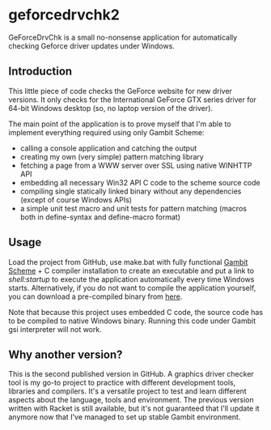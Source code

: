# geforcedrvchk2
GeForceDrvChk is a small no-nonsense application for automatically checking Geforce driver updates under Windows.

## Introduction
This little piece of code checks the GeForce website for new driver versions. It only checks for the International GeForce GTX series driver for 64-bit Windows desktop (so, no laptop version of the driver).

The main point of the application is to prove myself that I'm able to implement everything required using only Gambit Scheme:

- calling a console application and catching the output
- creating my own (very simple) pattern matching library
- fetching a page from a WWW server over SSL using native WINHTTP API
- embedding all necessary Win32 API C code to the scheme source code
- compiling single statically linked binary without any dependencies (except of course Windows APIs)
- a simple unit test macro and unit tests for pattern matching (macros both in define-syntax and define-macro format)

## Usage

Load the project from GitHub, use make.bat with fully functional [Gambit Scheme](https://github.com/gambit/gambit) + C compiler installation to create an executable and put a link to *shell:startup* to execute the application automatically every time Windows starts. Alternatively, if you do not want to compile the application yourself, you can download a pre-compiled binary from [here](https://github.com/mattijk/geforcedrvchk2/releases).

Note that because this project uses embedded C code, the source code has to be compiled to native Windows binary. Running this code under Gambit gsi interpreter will not work.

## Why another version?

This is the second published version in GitHub. A graphics driver checker tool is my go-to project to practice with different development tools, libraries and compilers. It's a versatile project to test and learn different aspects about the language, tools and environment. The previous version written with Racket is still available, but it's not guaranteed that I'll update it anymore now that I've managed to set up stable Gambit environment. 
